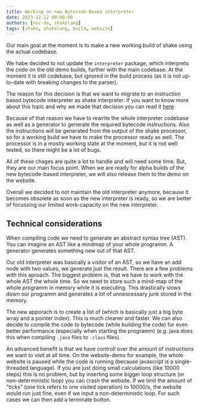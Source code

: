 ```yaml
---
title: Working on new Bytecode-Based interpreter
date: 2023-12-12 00:00:00
authors: [nsc-de, shakelang]
tags: [shake, shakelang, build, website]
---
```


Our main goal at the moment is to make a new working build of shake using the actual codebase.

We habe decided to not update the `interpreter` package, which interprets the code on the old demo builds, further with the main
codebase. At the moment it is still codebase, but ignored in the build process (as it is not up-to-date with breaking changes to the
parser).

The reason for this decision is that we want to migrate to an instruction based bytecode interpreter as shake interpreter. If you want to know more about this topic and why we made that decision you can read it [here](#technical-considerations).

Because of that reason we have to rewrite the whole interpreter codebase as well as a generator to generate the required bytecode
instructions. Also the instructions will be generated from the output of the shake processor, so for a working build we have to
make the processor ready as well. The processor is in a mostly working state at the moment, but it is not well tested, so there might
be a lot of bugs.

All of these chages are quite a lot to handle and will need some time. But, they are our main focus point.
When we are ready for alpha builds of the new bytecode-based interpreter, we will also release them to the demo on the website.

Overall we decided to not maintain the old interpreter anymore, because it becomes obsolete as soon as the new interpreter is ready, so
we are better of focussing our limited work-capacity on the new interpreter.

## Technical considerations

When compiling code we need to generate an abstract syntax tree (AST). You can imagine an AST like a mindmap of your whole programm.
A generator generates something new out of that AST.

Our old interpreter was basically a visitor of an AST, so we have an add node with two values, we generate just the result. There are a
few problems with this aproach. The biggest problem is, that we have to work with the whole AST the whole time. So we need to store such
a mind-map of the whole programm in memory while it is executing.
This drastically slows down our programm and generates a lot of unnescessary junk stored in the memory.

The new apporach is to create a list of (which is basically just a big byte array and a pointer index). This is much cleaner and faster.
We can also decide to compile the code to bytecode (while building the code) for even better performance (especially when starting the
programm) (e.g. java does this when compiling `.java` files to `.class` files).

An advanced benefit is that we have controll over the amount of instructions we want to visit at all time. On the website-demo for
example, the whole website is paused while the code is running (because javascript is a single-threaded language). If you are just doing
small calculations (like 10000 steps) this is no problem, but by inserting some bigger loop structure (or non-deterministic loop) you can
crash the website. If we limit the amount of "ticks" (one tick refers to one visited operation) to 10000/s, the website would run just
fine, even if we input a non-deterministic loop. For such cases we can then add a terminate button.
